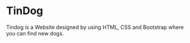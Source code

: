 # TinDog
Tindog is a Website designed by using HTML, CSS and Bootstrap where you can find new dogs. 
